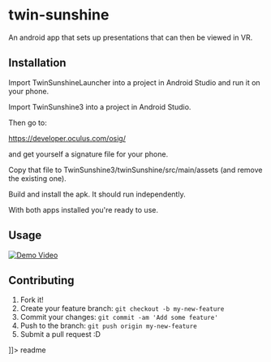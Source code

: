 # twin-sunshine
<snippet>
  <content><![CDATA[
# ${1:Twin Sunshine}

An android app that sets up presentations that can then be viewed in VR.

## Installation

Import TwinSunshineLauncher into a project in Android Studio and run it on your phone.

Import TwinSunshine3 into a project in Android Studio.

Then go to:

https://developer.oculus.com/osig/

and get yourself a signature file for your phone.

Copy that file to TwinSunshine3/twinSunshine/src/main/assets (and remove the existing one).

Build and install the apk. It should run independently.

With both apps installed you're ready to use.

## Usage

[![Demo Video](https://img.youtube.com/vi/8e5eoFHZMrU/0.jpg)](https://www.youtube.com/watch?v=8e5eoFHZMrU)


## Contributing
1. Fork it!
2. Create your feature branch: `git checkout -b my-new-feature`
3. Commit your changes: `git commit -am 'Add some feature'`
4. Push to the branch: `git push origin my-new-feature`
5. Submit a pull request :D

]]></content>
  <tabTrigger>readme</tabTrigger>
</snippet>